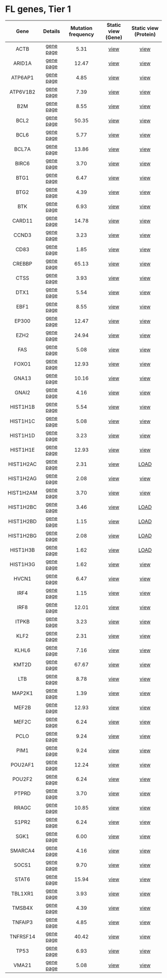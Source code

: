 # FL genes, Tier 1
| Gene | Details | Mutation frequency | Static view (Gene) | Static view (Protein) |
| :---: | :---: | :---: | :---: | :---: |
| ACTB | [gene page](ACTB) | 5.31 | [view](images/proteinpaint/ACTB.svg) | [view](images/proteinpaint/ACTB_NM_001101.svg) |
| ARID1A | [gene page](ARID1A) | 12.47 | [view](images/proteinpaint/ARID1A.svg) | [view](images/proteinpaint/ARID1A_NM_006015.svg) |
| ATP6AP1 | [gene page](ATP6AP1) | 4.85 | [view](images/proteinpaint/ATP6AP1.svg) | [view](images/proteinpaint/ATP6AP1_NM_001183.svg) |
| ATP6V1B2 | [gene page](ATP6V1B2) | 7.39 | [view](images/proteinpaint/ATP6V1B2.svg) | [view](images/proteinpaint/ATP6V1B2_NM_001693.svg) |
| B2M | [gene page](B2M) | 8.55 | [view](images/proteinpaint/B2M.svg) | [view](images/proteinpaint/B2M_NM_004048.svg) |
| BCL2 | [gene page](BCL2) | 50.35 | [view](images/proteinpaint/BCL2.svg) | [view](images/proteinpaint/BCL2_NM_000633.svg) |
| BCL6 | [gene page](BCL6) | 5.77 | [view](images/proteinpaint/BCL6.svg) | [view](images/proteinpaint/BCL6_NM_001706.svg) |
| BCL7A | [gene page](BCL7A) | 13.86 | [view](images/proteinpaint/BCL7A.svg) | [view](images/proteinpaint/BCL7A_NM_020993.svg) |
| BIRC6 | [gene page](BIRC6) | 3.70 | [view](images/proteinpaint/BIRC6.svg) | [view](images/proteinpaint/BIRC6_NM_016252.svg) |
| BTG1 | [gene page](BTG1) | 6.47 | [view](images/proteinpaint/BTG1.svg) | [view](images/proteinpaint/BTG1_NM_001731.svg) |
| BTG2 | [gene page](BTG2) | 4.39 | [view](images/proteinpaint/BTG2.svg) | [view](images/proteinpaint/BTG2_NM_006763.svg) |
| BTK | [gene page](BTK) | 6.93 | [view](images/proteinpaint/BTK.svg) | [view](images/proteinpaint/BTK_NM_000061.svg) |
| CARD11 | [gene page](CARD11) | 14.78 | [view](images/proteinpaint/CARD11.svg) | [view](images/proteinpaint/CARD11_NM_032415.svg) |
| CCND3 | [gene page](CCND3) | 3.23 | [view](images/proteinpaint/CCND3.svg) | [view](images/proteinpaint/CCND3_NM_001760.svg) |
| CD83 | [gene page](CD83) | 1.85 | [view](images/proteinpaint/CD83.svg) | [view](images/proteinpaint/CD83_NM_004233.svg) |
| CREBBP | [gene page](CREBBP) | 65.13 | [view](images/proteinpaint/CREBBP.svg) | [view](images/proteinpaint/CREBBP_NM_004380.svg) |
| CTSS | [gene page](CTSS) | 3.93 | [view](images/proteinpaint/CTSS.svg) | [view](images/proteinpaint/CTSS_NM_004079.svg) |
| DTX1 | [gene page](DTX1) | 5.54 | [view](images/proteinpaint/DTX1.svg) | [view](images/proteinpaint/DTX1_NM_004416.svg) |
| EBF1 | [gene page](EBF1) | 8.55 | [view](images/proteinpaint/EBF1.svg) | [view](images/proteinpaint/EBF1_NM_024007.svg) |
| EP300 | [gene page](EP300) | 12.47 | [view](images/proteinpaint/EP300.svg) | [view](images/proteinpaint/EP300_NM_001429.svg) |
| EZH2 | [gene page](EZH2) | 24.94 | [view](images/proteinpaint/EZH2.svg) | [view](images/proteinpaint/EZH2_NM_001203247.svg) |
| FAS | [gene page](FAS) | 5.08 | [view](images/proteinpaint/FAS.svg) | [view](images/proteinpaint/FAS_NM_000043.svg) |
| FOXO1 | [gene page](FOXO1) | 12.93 | [view](images/proteinpaint/FOXO1.svg) | [view](images/proteinpaint/FOXO1_NM_002015.svg) |
| GNA13 | [gene page](GNA13) | 10.16 | [view](images/proteinpaint/GNA13.svg) | [view](images/proteinpaint/GNA13_NM_006572.svg) |
| GNAI2 | [gene page](GNAI2) | 4.16 | [view](images/proteinpaint/GNAI2.svg) | [view](images/proteinpaint/GNAI2_NM_002070.svg) |
| HIST1H1B | [gene page](HIST1H1B) | 5.54 | [view](images/proteinpaint/HIST1H1B.svg) | [view](images/proteinpaint/HIST1H1B_NM_005322.svg) |
| HIST1H1C | [gene page](HIST1H1C) | 5.08 | [view](images/proteinpaint/HIST1H1C.svg) | [view](images/proteinpaint/HIST1H1C_NM_005319.svg) |
| HIST1H1D | [gene page](HIST1H1D) | 3.23 | [view](images/proteinpaint/HIST1H1D.svg) | [view](images/proteinpaint/HIST1H1D_NM_005320.svg) |
| HIST1H1E | [gene page](HIST1H1E) | 12.93 | [view](images/proteinpaint/HIST1H1E.svg) | [view](images/proteinpaint/HIST1H1E_NM_005321.svg) |
| HIST1H2AC | [gene page](HIST1H2AC) | 2.31 | [view](images/proteinpaint/HIST1H2AC.svg) | [LOAD](https://www.bcgsc.ca/downloads/morinlab/GAMBL/test/genes/HIST1H2AC_protein.html) |
| HIST1H2AG | [gene page](HIST1H2AG) | 2.08 | [view](images/proteinpaint/HIST1H2AG.svg) | [view](images/proteinpaint/HIST1H2AG_NM_021064.svg) |
| HIST1H2AM | [gene page](HIST1H2AM) | 3.70 | [view](images/proteinpaint/HIST1H2AM.svg) | [view](images/proteinpaint/HIST1H2AM_NM_003514.svg) |
| HIST1H2BC | [gene page](HIST1H2BC) | 3.46 | [view](images/proteinpaint/HIST1H2BC.svg) | [LOAD](https://www.bcgsc.ca/downloads/morinlab/GAMBL/test/genes/HIST1H2BC_protein.html) |
| HIST1H2BD | [gene page](HIST1H2BD) | 1.15 | [view](images/proteinpaint/HIST1H2BD.svg) | [LOAD](https://www.bcgsc.ca/downloads/morinlab/GAMBL/test/genes/HIST1H2BD_protein.html) |
| HIST1H2BG | [gene page](HIST1H2BG) | 2.08 | [view](images/proteinpaint/HIST1H2BG.svg) | [LOAD](https://www.bcgsc.ca/downloads/morinlab/GAMBL/test/genes/HIST1H2BG_protein.html) |
| HIST1H3B | [gene page](HIST1H3B) | 1.62 | [view](images/proteinpaint/HIST1H3B.svg) | [LOAD](https://www.bcgsc.ca/downloads/morinlab/GAMBL/test/genes/HIST1H3B_protein.html) |
| HIST1H3G | [gene page](HIST1H3G) | 1.62 | [view](images/proteinpaint/HIST1H3G.svg) | [view](images/proteinpaint/HIST1H3G_NM_003534.svg) |
| HVCN1 | [gene page](HVCN1) | 6.47 | [view](images/proteinpaint/HVCN1.svg) | [view](images/proteinpaint/HVCN1_NM_001040107.svg) |
| IRF4 | [gene page](IRF4) | 1.15 | [view](images/proteinpaint/IRF4.svg) | [view](images/proteinpaint/IRF4_NM_002460.svg) |
| IRF8 | [gene page](IRF8) | 12.01 | [view](images/proteinpaint/IRF8.svg) | [view](images/proteinpaint/IRF8_NM_002163.svg) |
| ITPKB | [gene page](ITPKB) | 3.23 | [view](images/proteinpaint/ITPKB.svg) | [view](images/proteinpaint/ITPKB_NM_002221.svg) |
| KLF2 | [gene page](KLF2) | 2.31 | [view](images/proteinpaint/KLF2.svg) | [view](images/proteinpaint/KLF2_NM_016270.svg) |
| KLHL6 | [gene page](KLHL6) | 7.16 | [view](images/proteinpaint/KLHL6.svg) | [view](images/proteinpaint/KLHL6_NM_130446.svg) |
| KMT2D | [gene page](KMT2D) | 67.67 | [view](images/proteinpaint/KMT2D.svg) | [view](images/proteinpaint/KMT2D_NM_003482.svg) |
| LTB | [gene page](LTB) | 8.78 | [view](images/proteinpaint/LTB.svg) | [view](images/proteinpaint/LTB_NM_002341.svg) |
| MAP2K1 | [gene page](MAP2K1) | 1.39 | [view](images/proteinpaint/MAP2K1.svg) | [view](images/proteinpaint/MAP2K1_NM_002755.svg) |
| MEF2B | [gene page](MEF2B) | 12.93 | [view](images/proteinpaint/MEF2B.svg) | [view](images/proteinpaint/MEF2B_NM_001145785.svg) |
| MEF2C | [gene page](MEF2C) | 6.24 | [view](images/proteinpaint/MEF2C.svg) | [view](images/proteinpaint/MEF2C_NM_002397.svg) |
| PCLO | [gene page](PCLO) | 9.24 | [view](images/proteinpaint/PCLO.svg) | [view](images/proteinpaint/PCLO_NM_033026.svg) |
| PIM1 | [gene page](PIM1) | 9.24 | [view](images/proteinpaint/PIM1.svg) | [view](images/proteinpaint/PIM1_NM_002648.svg) |
| POU2AF1 | [gene page](POU2AF1) | 12.24 | [view](images/proteinpaint/POU2AF1.svg) | [view](images/proteinpaint/POU2AF1_NM_006235.svg) |
| POU2F2 | [gene page](POU2F2) | 6.24 | [view](images/proteinpaint/POU2F2.svg) | [view](images/proteinpaint/POU2F2_NM_002698.svg) |
| PTPRD | [gene page](PTPRD) | 3.70 | [view](images/proteinpaint/PTPRD.svg) | [view](images/proteinpaint/PTPRD_NM_002839.svg) |
| RRAGC | [gene page](RRAGC) | 10.85 | [view](images/proteinpaint/RRAGC.svg) | [view](images/proteinpaint/RRAGC_NM_022157.svg) |
| S1PR2 | [gene page](S1PR2) | 6.24 | [view](images/proteinpaint/S1PR2.svg) | [view](images/proteinpaint/S1PR2_NM_004230.svg) |
| SGK1 | [gene page](SGK1) | 6.00 | [view](images/proteinpaint/SGK1.svg) | [view](images/proteinpaint/SGK1_NM_005627.svg) |
| SMARCA4 | [gene page](SMARCA4) | 4.16 | [view](images/proteinpaint/SMARCA4.svg) | [view](images/proteinpaint/SMARCA4_NM_001128849.svg) |
| SOCS1 | [gene page](SOCS1) | 9.70 | [view](images/proteinpaint/SOCS1.svg) | [view](images/proteinpaint/SOCS1_NM_003745.svg) |
| STAT6 | [gene page](STAT6) | 15.94 | [view](images/proteinpaint/STAT6.svg) | [view](images/proteinpaint/STAT6_NM_003153.svg) |
| TBL1XR1 | [gene page](TBL1XR1) | 3.93 | [view](images/proteinpaint/TBL1XR1.svg) | [view](images/proteinpaint/TBL1XR1_NM_024665.svg) |
| TMSB4X | [gene page](TMSB4X) | 4.39 | [view](images/proteinpaint/TMSB4X.svg) | [view](images/proteinpaint/TMSB4X_NM_021109.svg) |
| TNFAIP3 | [gene page](TNFAIP3) | 4.85 | [view](images/proteinpaint/TNFAIP3.svg) | [view](images/proteinpaint/TNFAIP3_NM_006290.svg) |
| TNFRSF14 | [gene page](TNFRSF14) | 40.42 | [view](images/proteinpaint/TNFRSF14.svg) | [view](images/proteinpaint/TNFRSF14_NM_003820.svg) |
| TP53 | [gene page](TP53) | 6.93 | [view](images/proteinpaint/TP53.svg) | [view](images/proteinpaint/TP53_NM_000546.svg) |
| VMA21 | [gene page](VMA21) | 5.08 | [view](images/proteinpaint/VMA21.svg) | [view](images/proteinpaint/VMA21_NM_001017980.svg) |
